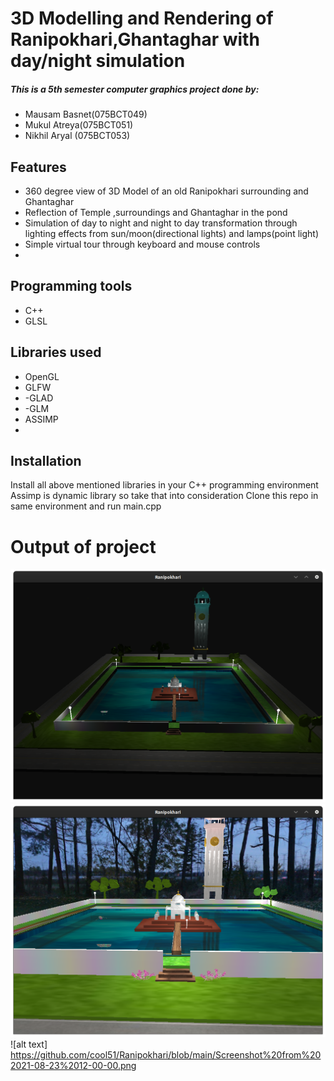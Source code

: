 # 3D Modelling and Rendering of Ranipokhari,Ghantaghar with day/night simulation


#####  This is a 5th semester computer graphics project done by:

- Mausam Basnet(075BCT049)
- Mukul Atreya(075BCT051)
- Nikhil Aryal (075BCT053)

## Features

- 360 degree view of 3D Model of an old Ranipokhari surrounding and Ghantaghar
- Reflection of Temple ,surroundings and Ghantaghar in the pond
- Simulation of day to night and night to day transformation through lighting effects from sun/moon(directional lights) and lamps(point light)
- Simple virtual tour through keyboard and mouse controls 
- 
## Programming tools
- C++
- GLSL

## Libraries used
- OpenGL
- GLFW
- -GLAD
- -GLM
- ASSIMP
- 
## Installation

Install all above mentioned libraries in your C++ programming environment
Assimp is dynamic library so take that into consideration
Clone this repo in same environment and run main.cpp

# Output of project

![Night view top](https://github.com/cool51/Ranipokhari/blob/main/Screenshot%20from%202021-08-22%2020-04-59.png)
![Day view front](https://github.com/cool51/Ranipokhari/blob/main/Screenshot%20from%202021-08-23%2011-59-44.png)
![alt text] https://github.com/cool51/Ranipokhari/blob/main/Screenshot%20from%202021-08-23%2012-00-00.png


